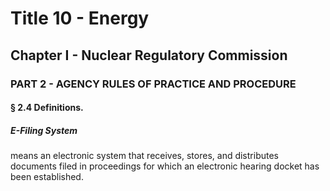 
# Title 10 - Energy
## Chapter I - Nuclear Regulatory Commission
### PART 2 - AGENCY RULES OF PRACTICE AND PROCEDURE
#### § 2.4 Definitions.
##### E-Filing System

means an electronic system that receives, stores, and distributes documents filed in proceedings for which an electronic hearing docket has been established.
